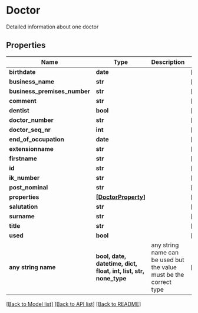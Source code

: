 # Doctor

Detailed information about one doctor

## Properties
Name | Type | Description | Notes
------------ | ------------- | ------------- | -------------
**birthdate** | **date** |  | [optional] 
**business_name** | **str** |  | [optional] 
**business_premises_number** | **str** |  | [optional] 
**comment** | **str** |  | [optional] 
**dentist** | **bool** |  | [optional] 
**doctor_number** | **str** |  | [optional] 
**doctor_seq_nr** | **int** |  | [optional] 
**end_of_occupation** | **date** |  | [optional] 
**extensionname** | **str** |  | [optional] 
**firstname** | **str** |  | [optional] 
**id** | **str** |  | [optional] 
**ik_number** | **str** |  | [optional] 
**post_nominal** | **str** |  | [optional] 
**properties** | [**[DoctorProperty]**](DoctorProperty.md) |  | [optional] 
**salutation** | **str** |  | [optional] 
**surname** | **str** |  | [optional] 
**title** | **str** |  | [optional] 
**used** | **bool** |  | [optional] 
**any string name** | **bool, date, datetime, dict, float, int, list, str, none_type** | any string name can be used but the value must be the correct type | [optional]

[[Back to Model list]](../README.md#documentation-for-models) [[Back to API list]](../README.md#documentation-for-api-endpoints) [[Back to README]](../README.md)


